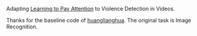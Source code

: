 Adapting [Learning to Pay Attention](https://openreview.net/forum?id=HyzbhfWRW) to Violence Detection in Videos.

Thanks for the baseline code of [huanglianghua](https://github.com/huanglianghua/pay-attention-pytorch). The original task is Image Recognition.
